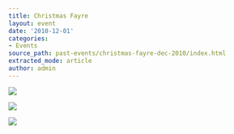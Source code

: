 ```yaml
---
title: Christmas Fayre
layout: event
date: '2010-12-01'
categories:
- Events
source_path: past-events/christmas-fayre-dec-2010/index.html
extracted_mode: article
author: admin
---
```


[![](/assets/images/2012/08/Image0271-150x150.jpg)](/assets/images/2012/08/Image0271.jpg)

[![](/assets/images/2012/08/Image0272-150x150.jpg)](/assets/images/2012/08/Image0272.jpg)

[![](/assets/images/2012/08/Image0273-150x150.jpg)](/assets/images/2012/08/Image0273.jpg)
